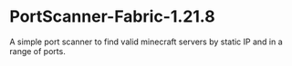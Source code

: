 # PortScanner-Fabric-1.21.8
A simple port scanner to find valid minecraft servers by static IP and in a range of ports.
